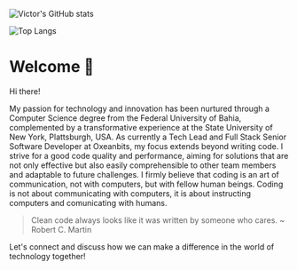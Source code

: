 ![Victor's GitHub stats](https://github-readme-stats2-neon.vercel.app/api?username=Victorcorcos&show=prs_merged,prs_merged_percentag&show_icons=true)

![Top Langs](https://github-readme-stats2-neon.vercel.app/api/top-langs/?username=Victorcorcos&hide_progress=true)

# Welcome 👋

Hi there!

My passion for technology and innovation has been nurtured through a Computer Science degree from the Federal University of Bahia, complemented by a transformative experience at the State University of New York, Plattsburgh, USA. As currently a Tech Lead and Full Stack Senior Software Developer at Oxeanbits, my focus extends beyond writing code. I strive for a good code quality and performance, aiming for solutions that are not only effective but also easily comprehensible to other team members and adaptable to future challenges. I firmly believe that coding is an art of communication, not with computers, but with fellow human beings. Coding is not about communicating with computers, it is about instructing computers and comunicating with humans.

> Clean code always looks like it was written by someone who cares.
~ Robert C. Martin

Let's connect and discuss how we can make a difference in the world of technology together!
